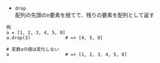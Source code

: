 - `drop`  
配列の先頭のn要素を捨てて、残りの要素を配列として返す
```
例
a = [1, 2, 3, 4, 5, 0]
a.drop(3)             # => [4, 5, 0]

# 変数aの値は変化しない
a                     # => [1, 2, 3, 4, 5, 0]
```
